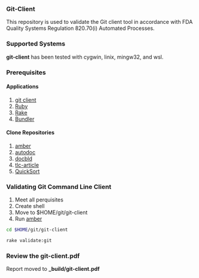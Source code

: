 ### Git-Client
This repository is used to validate the Git client tool in accordance with FDA
Quality Systems Regulation 820.70(i) Automated Processes.

### Supported Systems
**git-client** has been tested with cygwin, linix, mingw32, and wsl.

### Prerequisites
#### Applications
1. [git client](https://git-scm.com/book/en/v2/Git-and-Other-Systems-Git-as-a-Client)
2. [Ruby](https://www.ruby-lang.org/en/downloads/)
3. [Rake](https://ruby.github.io/rake/)
4. [Bundler](https://bundler.io)

#### Clone Repositories
1. [amber](https://github.com/traap/amber)
2. [autodoc](https://github.com/traap/autodoc)
3. [docbld](https://github.com/traap/docbld)
4. [tlc-article](https://github.com/traap/tlc-article)
5. [QuickSort](https://github.com/traap/quicksort)

### Validating Git Command Line Client
1. Meet all perquisites
2. Create shell
3. Move to $HOME/git/git-client
4. Run [amber](https://github.com/traap/amber.git)

```bash
cd $HOME/git/git-client
```

```bash
rake validate:git
```

### Review the git-client.pdf
Report moved to **_build/git-client.pdf**
